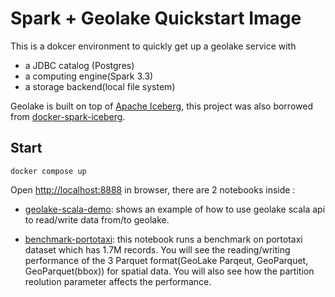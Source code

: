 # Spark + Geolake Quickstart Image

This is a dokcer environment to quickly get up a geolake service with

-  a JDBC catalog (Postgres)
-  a computing engine(Spark 3.3)
-  a storage backend(local file system)


Geolake is built on top of [Apache Iceberg](https://iceberg.apache.org/), this project was also borrowed from [docker-spark-iceberg](https://github.com/tabular-io/docker-spark-iceberg).

## Start

```shell
docker compose up
```

Open [http://localhost:8888](http://localhost:8888) in browser, there are 2 notebooks inside :

- [geolake-scala-demo](spark/notebooks/geolake-scala-demo.ipynb): shows an example of how to use geolake scala api to read/write data from/to geolake.

- [benchmark-portotaxi](spark/notebooks/benchmark-portotaxi.ipynb): this notebook runs a benchmark on portotaxi dataset which has 1.7M records. You will see the reading/writing performance of the 3 Parquet format(GeoLake Parqeut, GeoParquet, GeoParquet(bbox)) for spatial data. You will also see how the partition reolution parameter affects the performance.
